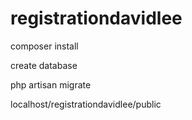 # registrationdavidlee
 
composer install

create database 

php artisan migrate

localhost/registrationdavidlee/public